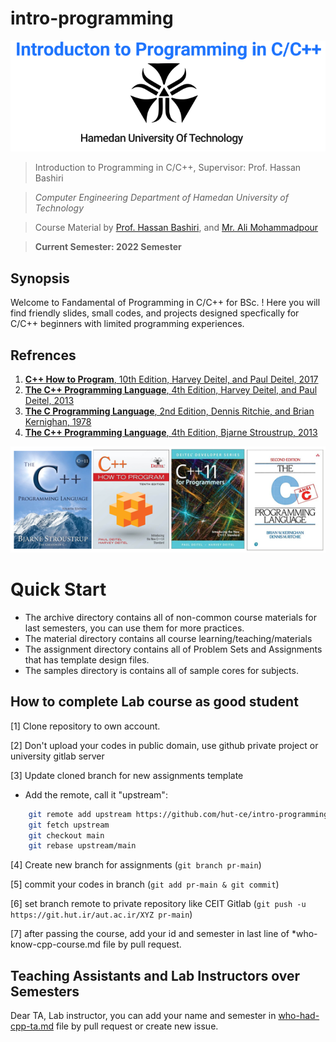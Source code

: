 # intro-programming

<p align="center">
  <img width="800" src="./raw/img/intro-programming.png"">
</p>


> Introduction to Programming in C/C++, Supervisor: Prof. Hassan Bashiri

> *Computer Engineering Department of Hamedan University of Technology*

> Course Material by [Prof. Hassan Bashiri](http://profs.hut.ac.ir/~bashiri), and [Mr. Ali Mohammadpour](https://github.com/alimpk)

> **Current Semester: 2022 Semester**

## Synopsis
Welcome to Fandamental of Programming in C/C++ for BSc. ! Here you will find friendly slides, small codes, and projects designed specfically for C/C++ beginners with limited programming experiences.


## Refrences

1. [**C++ How to Program**, 10th Edition, Harvey Deitel, and Paul Deitel, 2017]()
2. [**The C++ Programming Language**, 4th Edition, Harvey Deitel, and Paul Deitel, 2013]()
3. [**The C Programming Language**, 2nd Edition, Dennis Ritchie, and Brian Kernighan, 1978]()
4. [**The C++ Programming Language**, 4th Edition, Bjarne Stroustrup, 2013]()

<p align="center">
  <img width="800" src="./raw/img/references-covers.png"">
</p>

# Quick Start

* The archive directory contains all of non-common course materials for last semesters, you can use them for more practices.
* The material directory contains all course learning/teaching/materials
* The assignment directory contains all of Problem Sets and Assignments that has template design files.
* The samples directory is contains all of sample cores for subjects.

## How to complete Lab course as good student

[1] Clone repository to own account.

[2] Don't upload your codes in public domain, use github private project or university gitlab server

[3] Update cloned branch for new assignments template

* Add the remote, call it "upstream":
```bash 
    git remote add upstream https://github.com/hut-ce/intro-programming
    git fetch upstream
    git checkout main
    git rebase upstream/main
```

[4] Create new branch for assignments (`git branch pr-main`)

[5] commit your codes in branch (`git add pr-main & git commit`)

[6] set branch remote to private repository like CEIT Gitlab (`git push -u https://git.hut.ir/aut.ac.ir/XYZ pr-main`)

[7] after passing the course, add your id and semester in last line of *who-know-cpp-course.md file by pull request.

## Teaching Assistants and Lab Instructors over Semesters

Dear TA, Lab instructor, you can add your name and semester in [who-had-cpp-ta.md](./who-had-cpp-ta.md) file by pull request or create new issue.
